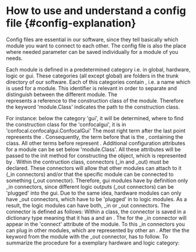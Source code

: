 How to use and understand a config file  {#config-explanation}
==================

Config files are essential in our software, since they tell basically which
module you want to connect to each other. The config file is also the place 
where needed parameter can be saved individually for a module of you needs.

Each module is defined in a predetermined category i.e. in 
    global, 
    hardware,
    logic or 
    gui. 
These categories (all except global) are folders in the trunk
directory of our software. Each of this categories contain <identifier>, i.e.
a name which is used for a module. This identifier is relevant in order to
separate and distinguish between the different module. The <identifier>  
represents a reference to the construction class of the module. Therefore the 
keyword 'module.Class' indicates the path to the construction class.

For instance:
below the category 'gui', it will be determined, where to find the
construction class for the <identifier> 'confocalgui', it is in
  'confocal.confocalgui.ConfocalGui'
The most right term after the last point represents the <class>.
Consequently, the term before that is the <filename>, containing the class.
All other terms before <filename> represent <foldernames>.
Additional configuration attributes for a module <identifier> can be set
below 'module.Class'. All these attributes will be passed to the init method
for constructing the object, which is represented by <identifier>.
Within the contruction class, connectors (_in and _out) must be declared.
These connectors will allow that other modules can attach to it
(_in connectors) and/or that the specific module can be connected to
something (_out connector).
Therefore, gui modules have by definition only _in connectors, since
different logic outputs (_out connectors) can be 'plugged' into the gui. Due
to the same idea, hardware modules can only have _out connectors, which have
to be 'plugged' in to logic modules. As a result, the logic modules can have
both, _in or _out connectors.
The connector is defined as follows:
Within a class, the connector is saved in a dictionary type meaning that it
has a <keyword> and an <item>. The <keywords> for the _in connector will
appear in the 'connect' attribute of the <identifier> module. To this _in
connectors you can plug in other modules, which are represented by other an
<identifier-other>. After the <identifier-other> the keyword <keyword-out>
from the module with the _out connector, has to follow.
To summarize the procedure for a exemplary hardware and logic category:
